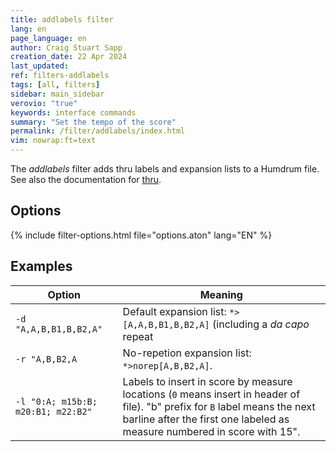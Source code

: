 ```yaml
---
title: addlabels filter
lang: en
page_language: en
author: Craig Stuart Sapp
creation_date: 22 Apr 2024
last_updated:
ref: filters-addlabels
tags: [all, filters]
sidebar: main_sidebar
verovio: "true"
keywords: interface commands 
summary: "Set the tempo of the score"
permalink: /filter/addlabels/index.html
vim: nowrap:ft=text
---
```


The *addlabels* filter adds thru labels and expansion lists to a
Humdrum file.  See also the documentation for <a target="_blank"
href="/filter/thru">thru</a>.


## Options ##

{% include filter-options.html file="options.aton" lang="EN" %}


## Examples ##

| Option | Meaning |
| ------ | ------- |
| `-d "A,A,B,B1,B,B2,A"` | Default expansion list: <code>*>[A,A,B,B1,B,B2,A]</code> (including a *da capo* repeat |
| `-r "A,B,B2,A` | No-repetion expansion list: <code>*>norep[A,B,B2,A]</code>. |
| `-l "0:A; m15b:B; m20:B1; m22:B2"` | Labels to insert in score by measure locations (<code>0</code> means insert in header of file). "b" prefix for <code>B</code> label means the next barline after the first one labeled as measure numbered in score with 15". |




